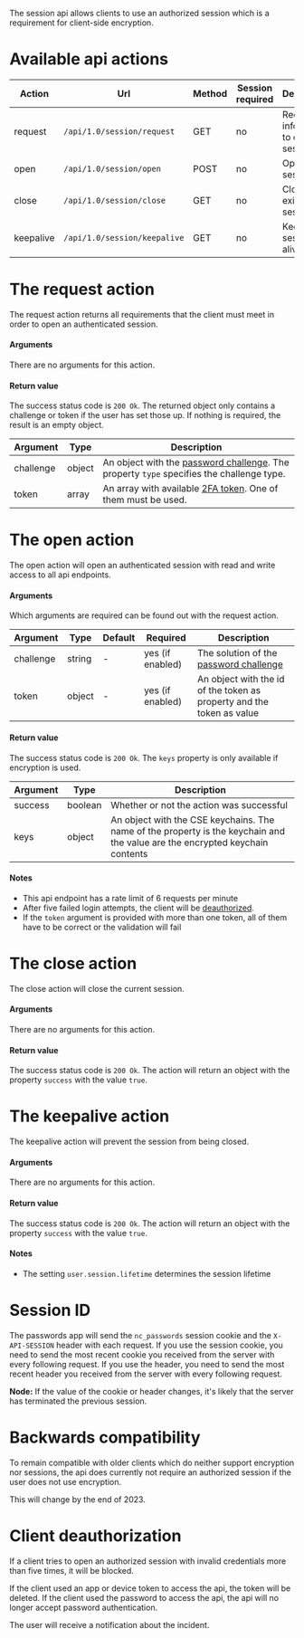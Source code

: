 The session api allows clients to use an authorized session which is a requirement for client-side encryption.

# Available api actions
| Action | Url | Method | Session required | Description |
| --- | --- | --- | --- | --- |
| request   | `/api/1.0/session/request`   | GET  | no | Request the information to open a session |
| open      | `/api/1.0/session/open`      | POST | no | Open a new session |
| close     | `/api/1.0/session/close`     | GET  | no | Close an existing session |
| keepalive | `/api/1.0/session/keepalive` | GET  | no | Keep the session alive |


# The request action
The request action returns all requirements that the client must meet in order to open an authenticated session.

#### Arguments
There are no arguments for this action.

#### Return value
The success status code is `200 Ok`.
The returned object only contains a challenge or token if the user has set those up.
If nothing is required, the result is an empty object.

| Argument | Type | Description |
| --- | --- | --- |
| challenge | object | An object with the [password challenge](../Encryption#password-challenge). The property `type` specifies the challenge type. |
| token | array | An array with available [2FA token](./Token-Api). One of them must be used. |


# The open action
The open action will open an authenticated session with read and write access to all api endpoints.

#### Arguments
Which arguments are required can be found out with the request action.

| Argument | Type | Default | Required | Description |
| --- | --- | --- | --- | --- |
| challenge | string | - | yes (if enabled) | The solution of the [password challenge](../Encryption#password-challenge) |
| token | object | - | yes (if enabled) | An object with the id of the token as property and the token as value |

#### Return value
The success status code is `200 Ok`.
The `keys` property is only available if encryption is used.

| Argument | Type | Description |
| --- | --- | --- |
| success | boolean | Whether or not the action was successful |
| keys | object | An object with the CSE keychains. The name of the property is the keychain and the value are the encrypted keychain contents |

#### Notes
 - This api endpoint has a rate limit of 6 requests per minute
 - After five failed login attempts, the client will be [deauthorized](#client-deauthorization).
 - If the `token` argument is provided with more than one token, all of them have to be correct or the validation will fail


# The close action
The close action will close the current session.

#### Arguments
There are no arguments for this action.

#### Return value
The success status code is `200 Ok`.
The action will return an object with the property `success` with the value `true`.


# The keepalive action
The keepalive action will prevent the session from being closed.

#### Arguments
There are no arguments for this action.

#### Return value
The success status code is `200 Ok`.
The action will return an object with the property `success` with the value `true`.

#### Notes
 - The setting `user.session.lifetime` determines the session lifetime


# Session ID
The passwords app will send the `nc_passwords` session cookie and the `X-API-SESSION` header with each request.
If you use the session cookie, you need to send the most recent cookie you received from the server with every following request.
If you use the header, you need to send the most recent header you received from the server with every following request.

**Node:** If the value of the cookie or header changes, it's likely that the server has terminated the previous session.



# Backwards compatibility
To remain compatible with older clients which do neither support encryption nor sessions, the api does currently not require an authorized session if the user does not use encryption.

This will change by the end of 2023.


# Client deauthorization
If a client tries to open an authorized session with invalid credentials more than five times, it will be blocked.

If the client used an app or device token to access the api, the token will be deleted.
If the client used the password to access the api, the api will no longer accept password authentication.

The user will receive a notification about the incident.
